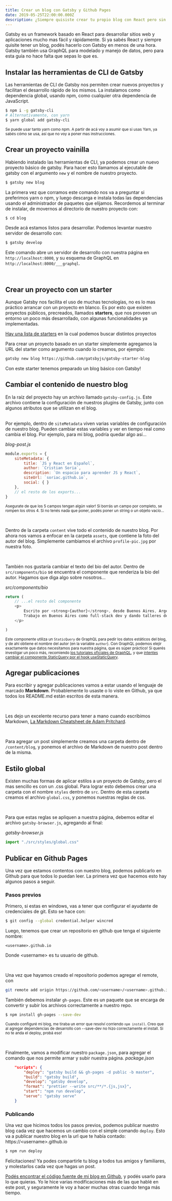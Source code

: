 ```yaml
---
title: Crear un blog con Gatsby y Github Pages
date: 2019-05-25T22:00:00.000Z
description: ¿Siempre quisiste crear tu propio blog con React pero sin volverte loco por el hosting, ni el SEO, ni la compatibilidad? Aprendé cómo hacer un blog con Gatsby y hostearlo en github en una tarde.
---
```

Gatsby es un framework basado en React para desarrollar sitios web y aplicaciones mucho mas fácil y rápidamente. Si ya sabés React y siempre quisite tener un blog, podés hacerlo con Gatsby en menos de una hora. Gatsby también usa GraphQL para modelado y manejo de datos, pero para esta guía no hace falta que sepas lo que es.

## Instalar las herramientas de CLI de Gatsby

Las herramientas de CLI de Gatsby nos permiten crear nuevos proyectos y facilitan el desarrollo rápido de los mismos. La instalamos como dependencia global, usando npm, como cualquier otra dependencia de JavaScript.
```bash
$ npm i -g gatsby-cli
# Alternativamente, con yarn
$ yarn global add gatsby-cli
```
<small>Se puede usar tanto yarn como npm. A partir de acá voy a asumir que si usas Yarn, ya sabés cómo se usa, así que no voy a poner mas instrucciones.</small>

## Crear un proyecto vainilla

Habiendo instalado las herramientas de CLI, ya podemos crear un nuevo proyecto básico de gatsby. Para hacer esto llamamos al ejecutable de gatsby con el argumento `new` y el nombre de nuestro proyecto.
```bash
$ gatsby new blog
```

La primera vez que corramos este comando nos va a preguntar si preferimos yarn o npm, y luego descarga e instala todas las dependencias usando el administrador de paquetes que elijamos. Recordemos al terminar de instalar, de movernos al directorio de nuestro proyecto con:
```bash
$ cd blog
```

Desde acá estamos listos para desarrollar. Podemos levantar nuestro servidor de desarrollo con:
```bash
$ gatsby develop
```

Este comando abre un servidor de desarrollo con nuestra página en `http://localhost:8000`, y su esquema de GraphQL en `http://localhost:8000/___graphql`.

<br/>

## Crear un proyecto con un starter

Aunque Gatsby nos facilita el uso de muchas tecnologías, no es lo mas práctico arrancar con un proyecto en blanco. Es por esto que existen proyectos públicos, precreados, llamados **starters**, que nos proveen un entorno un poco más desarrollado, con algunas funcionalidades ya implementadas.

[Hay una lista de starters](https://www.gatsbyjs.org/starters/?v=2) en la cual podemos buscar distintos proyectos 

Para crear un proyecto basado en un starter simplemente agregamos la URL del starter como argumento cuando lo creamos, por ejemplo:
```bash
gatsby new blog https://github.com/gatsbyjs/gatsby-starter-blog
```

Con este starter tenemos preparado un blog básico con Gatsby!

## Cambiar el contenido de nuestro blog

En la raíz del proyecto hay un archivo llamado `gatsby-config.js`. Este archivo contiene la configuración de nuestros plugins de Gatsby, junto con algunos atributos que se utilizan en el blog.
<br/><br/>

Por ejemplo, dentro de `siteMetadata` viven varias variables de configuración de nuestro blog. Pueden cambiar estas variables y ver en tiempo real como cambia el blog. Por ejemplo, para mi blog, podría quedar algo así...

*blog-post.js*
```js
module.exports = {
    siteMetadata: {
        title: `JS y React en Español`,
        author: `Cristian Soria`,
        description: `Un espacio para aprender JS y React`,
        siteUrl: `soriac.github.io`,
        social: { }
    },
    // el resto de los exports...
}
```
<small>Asegurate de que los 5 campos tengan algún valor! Si borrás un campo por completo, se rompen los otros 4. Si no tenés nada que poner, podés poner un string o un objeto vacío...</small>

<br/>

Dentro de la carpeta `content` vive todo el contenido de nuestro blog. Por ahora nos vamos a enfocar en la carpeta `assets`, que contiene la foto del autor del blog. Simplemente cambiamos el archivo `profile-pic.jpg` por nuestra foto.

<br/>

También nos gustaría cambiar el texto del bio del autor. Dentro de `src/components/bio` se encuentra el componente que renderiza la bio del autor. Hagamos que diga algo sobre nosotros...

*src/components/bio*
```js
return (
    // ...el resto del componente
    <p>
        Escrito por <strong>{author}</strong>, desde Buenos Aires, Argentina.
        Trabajo en Buenos Aires como full-stack dev y dando talleres de React.
    </p>

)
```
<small> Este componente utiliza un `StaticQuery` de GraphQL para pedir los datos estáticos del blog, y de ahí obtiene el nombre del autor (en la variable `author`). Con GraphQL podemos elejir exactamente que datos necesitamos para nuestra página, que es súper práctico! Si querés investigar un poco más, recomiendo [los tutoriales oficiales de GraphQL](https://graphql.org/learn/), y que [intentes cambiar el componente StaticQuery por el hook useStaticQuery](https://www.gatsbyjs.org/tutorial/part-four/#use-a-staticquery).</small>

## Agregar publicaciones

Para escribir y agregar publicaciones vamos a estar usando el lenguaje de marcado **Markdown**. Probablemente lo usaste o lo viste en Github, ya que todos los README.md están escritos de esta manera.

<br/>

Les dejo un excelente recurso para tener a mano cuando escribimos Markdown, [La Markdown Cheatsheet de Adam Pritchard](https://github.com/adam-p/markdown-here/wiki/Markdown-Cheatsheet).

<br/>

Para agregar un post simplemente creamos una carpeta dentro de `/content/blog`, y ponemos el archivo de Markdown de nuestro post dentro de la misma.

## Estilo global

Existen muchas formas de aplicar estilos a un proyecto de Gatsby, pero el mas sencillo es con un .css global. Para lograr esto debemos crear una carpeta con el nombre `styles` dentro de `src`. Dentro de esta carpeta creamos el archivo `global.css`, y ponemos nuestras reglas de css.

<br/>

Para que estas reglas se apliquen a nuestra página, debemos editar el archivo `gatsby-browser.js`, agregando al final:

*gatsby-browser.js*
```js
import "./src/styles/global.css"
```

## Publicar en Github Pages

Una vez que estamos contentos con nuestro blog, podemos publicarlo en Github para que todos lo puedan leer. La primera vez que hacemos esto hay algunos pasos a seguir.

### Pasos previos

Primero, si estas en windows, vas a tener que configurar el ayudante de credenciales de git. Esto se hace con: 
```bash
$ git config --global credential.helper wincred
```

Luego, tenemos que crear un repositorio en github que tenga el siguiente nombre:
```
<username>.github.io
```
Donde \<username\> es tu usuario de github.

<br/>

Una vez que hayamos creado el repositorio podemos agregar el remote, con 
```bash
git remote add origin https://github.com/<username>/<username>.github.io.git
```

También debemos instalar `gh-pages`. Este es un paquete que se encarga de convertir y subir los archivos correctamente a nuestro repo.
```bash
$ npm install gh-pages --save-dev
```
<small>Cuando configuré mi blog, me tiraba un error que resolví corriendo `npm install`. Creo que al agregar dependencias de desarrollo con --save-dev no hizo correctamente el install. Si no te anda el deploy, probá eso!</small>

<br/>

Finalmente, vamos a modificar nuestro `package.json`, para agregar el comando que nos permite armar y subir nuestra página. 
*package.json*
```json
    "scripts": {
        "deploy": "gatsby build && gh-pages -d public -b master",
        "build": "gatsby build",
        "develop": "gatsby develop",
        "format": "prettier --write src/**/*.{js,jsx}",
        "start": "npm run develop",
        "serve": "gatsby serve"
    }
```

### Publicando
Una vez que hicimos todos los pasos previos, podemos publicar nuestro blog cada vez que hacemos un cambio con el simple comando `deploy`. Esto va a publicar nuestro blog en la url que te había contado: https://<username\>.github.io
```bash
$ npm run deploy
```

Felicitaciones! Ya podes compartirle tu blog a todos tus amigos y familiares, y molestarlos cada vez que hagas un post.

[Podés encontrar el código fuente de mi blog en Github](https://github.com/soriac/blog), y podés usarlo para lo que quieras. Yo le hice varias modificaciones más de las que hablé en este post, y seguramente le voy a hacer muchas otras cuando tenga más tiempo.